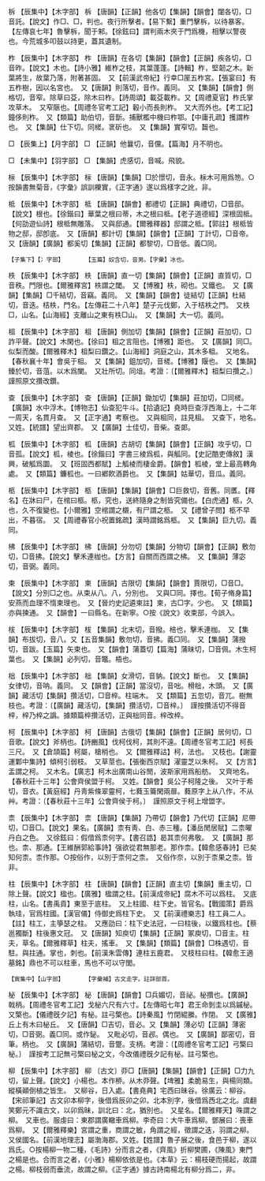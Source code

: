 <!-- { "loadSidebar": true } -->
柝	【辰集中】【木字部】	柝	【唐韻】【正韻】他各切【集韻】【韻會】闥各切，□音託。【說文】作□、□，判也。夜行所擊者。【易下繫】重門擊柝，以待暴客。【左傳哀七年】魯擊柝，聞于邾。【徐鉉曰】謂判兩木夾于門爲機，相擊以警夜也。今荒城多叩鼓以持更，蓋其遺制。

柞	【辰集中】【木字部】	柞	【唐韻】在各切【集韻】【韻會】【正韻】疾各切，□音昨。【說文】木也。【詩小雅】維柞之枝，其葉蓬蓬。【詩輯】柞，堅韌之木。新葉將生，故葉乃落，附著甚固。　又【前漢武帝紀】行幸□厔五柞宮。【張宴曰】有五柞樹，因以名宮也。　又【唐韻】則落切，音作。義同。　又【集韻】【韻會】側格切，音窄。除草曰芟，除木曰柞。【詩周頌】載芟載柞。又【周禮夏官】柞氏掌攻草木。　又窄陿也。【周禮冬官考工記】轂小而長則柞。　又大而外也。【考工記】鐘侈則柞。　又【類篇】助伯切，音斮。捕獸檻中機曰柞鄂。【中庸孔疏】擭謂柞也。　又【集韻】仕下切。同槎。衺斫也。　又【集韻】實窄切。齧也。

□	【辰集上】【月字部】	□	【正韻】他曩切，音儻。【篇海】月不明也。

□	【未集中】【羽字部】	□	【集韻】虎感切，音喊。飛貌。

柡	【辰集中】【木字部】	柡	【唐韻】【集韻】□於憬切，音永。柡木可用爲笏。○按韻書無菊音，《字彙》誤訓櫟實，《正字通》遂以爲樣字之訛，非。

柢	【辰集中】【木字部】	柢	【唐韻】【韻會】都禮切【正韻】典禮切，□音邸。【說文】根也。【徐鍇曰】華葉之根曰蒂，木之根曰柢。【老子道德經】深根固柢。【何劭遊仙詩】根柢無雕落。　又與邸通。【爾雅釋器】邸謂之柢。【郭註】根柢皆物之邸，邸卽底。　又【唐韻】都計切【集韻】【韻會】【正韻】丁計切，□音帝。又【唐韻】【廣韻】都奚切【集韻】【正韻】都黎切，□音低。義□同。

	【子集下】【冫字部】		【玉篇】奴含切，音男。【字彙】冰也。

柣	【辰集中】【木字部】	柣	【唐韻】直一切【集韻】【韻會】【正韻】直質切，□音秩。門限也。【爾雅釋宮】柣謂之閾。　又【博雅】柣，砌也。又鐵也。　又【廣韻】【集韻】□千結切，音竊。義同。　又【集韻】【韻會】徒結切【正韻】杜結切，音迭。桔柣，門名。【左傳莊二十八年】楚子元伐鄭，入于桔柣之門。　又柣□，山名。【山海經】支離山之東有柣□山。　又【集韻】大一切。義同。

柤	【辰集中】【木字部】	柤	【唐韻】側加切【集韻】【韻會】【正韻】莊加切，□詐平聲。【說文】木閑也。【徐曰】柤之言阻也。【博雅】距也。　又【廣韻】同□。似梨而酸。【爾雅釋木】柤梨曰鑽之。【山海經】洞庭之山，其木多柤。　又地名。【春秋襄十年】會吳于柤。　又【集韻】鉏加切，音槎。【博雅】隁也。　又【集韻】臻於切，音菹。以木爲闌。　又壯所切。同俎。考證：〔【爾雅釋木】柤梨曰攢之。〕　謹照原文攢改鑽。 

查	【辰集中】【木字部】	查	【唐韻】【正韻】鋤加切【集韻】莊加切，□同槎。【廣韻】水中浮木。【博物志】仙查犯牛斗。【拾遺記】堯時巨查浮西海上，十二年一周天，名貫月查。　又【正字通】考察也。　又與柤同，註見柤。　又查下，地名。　又姓。【統譜】望出齊郡。　又【廣韻】士佳切，音柴。查郞。

柧	【辰集中】【木字部】	柧	【唐韻】古胡切【集韻】【韻會】【正韻】攻乎切，□音孤。【說文】柧，棱也。【徐鍇曰】字書三棱爲柧，與觚同。【史記酷吏傳敘】漢興，破觚爲圜。　又【班固西都賦】上觚棱而棲金爵。【韻會】柧棱，堂上最高轉角處。　又【類篇】鐮柧也。一曰鄕飮酒爵也。　又【集韻】姑華切，音瓜。義同。

柩	【辰集中】【木字部】	柩	【唐韻】【集韻】【韻會】□巨救切，音舊。同匶。【釋名】在牀曰尸，在棺曰柩。柩，究也，送終隨身之制皆究備也。【白虎通】柩，久也，久不復變也。【小爾雅】空棺謂之櫬，有尸謂之柩。　又【禮曾子問】柩不早出，不暮宿。　又【周禮春官小祝置銘疏】漢時謂銘爲柩。　又【集韻】巨九切。義同。

柫	【辰集中】【木字部】	柫	【唐韻】分勿切【集韻】分物切【韻會】【正韻】敷勿切，□音拂。【說文】擊禾連枷也。【方言】自關而西謂之柫。　又【集韻】薄宓切，音弼。義同。

柬	【辰集中】【木字部】	柬	【唐韻】古限切【集韻】【韻會】賈限切，□音□。【說文】分別□之也。从束从八。八，分別也。　又與□同。擇也。【荀子脩身篇】安燕而血理不惰柬理也。　又【晉灼史記遴柬註】柬，古□字。少也。　又【類篇】亦與揀通。　又【韻會】一曰縣名。在新寧。○按《說文》收束部，今誤入。

柭	【辰集中】【木字部】	柭	【集韻】北末切，音撥。棓也，擊禾連枷。　又【集韻】布拔切，音八。又【五音集韻】敷勿切，音拂。義□同。　又【集韻】蒲撥切，音跋。【玉篇】矢束也。　又【韻會】蒲蓋切【篇海】蒲昧切，□音佩。木生柯葉也。　又【集韻】必列切，音鼈。梧也。

柮	【辰集中】【木字部】	柮	【集韻】女滑切，音豽。【說文】斷也。　又【集韻】女律切，音呐。義同。　又【韻會】【正韻】當沒切，音咄。榾柮，木頭。　又【廣韻】藏活切【集韻】攢活切，□音椊。柱端木。　又【類篇】五忽切，音兀。樹無枝也。考證：〔【廣韻】藏活切，【集韻】攢活切，□音梓。〕　謹按攢活切不得音梓，梓乃椊之譌。據類篇椊攢活切，正與柮同音。梓改椊。 

柯	【辰集中】【木字部】	柯	【唐韻】古俄切【集韻】【韻會】【正韻】居何切，□音歌。【說文】斧柄也。【詩豳風】伐柯伐柯，其則不遠。【周禮冬官考工記】柯長三尺。　又【倉頡篇】柯屬，槍梢也。　又【爾雅釋詁】柯，法也。　又枝也。【謝靈運鄴中集詩】傾柯引弱枝。　又草莖也。【張衡西京賦】濯靈芝以朱柯。　又【方言】盂謂之柯。　又木名。【廣志】柯木出廣南山谷閒，波斯家用爲船舫。　又齊地名。【春秋莊十三年】公會齊侯盟于柯。　又姓。【韻會】吳公子柯隆之後。　又叶于希切，音衣。【黃庭經】丹靑紫條翠靈柯，七蕤玉籥閑兩扉。蕤原字上从八作，不从艸。考證：〔【春秋莊十三年】公會齊侯于柯。〕　謹照原文于柯上增盟字。 

柰	【辰集中】【木字部】	柰	【唐韻】【集韻】乃帶切【韻會】乃代切【正韻】尼帶切，□音□。【說文】果名。【廣韻】柰有靑、白、赤三種。【潘岳閒居賦】二柰曜丹白之色。　又徐鉉曰：假借爲柰何字。【書召誥】曷其柰何弗敬。　又【廣韻】那也。柰、那通。【王維酬郭給事詩】强欲從君無那老。那作柰。【韓愈感春詩】已矣知何柰。柰作那。○按俗作，以別于柰何之柰。　又俗作奈，以別于柰果之柰。皆非。

柱	【辰集中】【木字部】	柱	【唐韻】【韻會】【正韻】直主切【集韻】重主切，□除上聲。【說文】楹也。【廣雅】楹謂之柱。【前漢成帝紀】腐木不可以爲柱。　又底柱，山名。【書禹貢】東至于底柱。　又上柱國、柱下史。皆官名。【戰國策】爵爲執珪，官爲柱國。【漢官儀】侍御史爲柱下史。　又【前漢禮樂志】柱工員二人。【註】柱工，主箏瑟之柱。　又應劭曰：柱下史法冠，一曰柱後，以鐵爲柱也。【蔡邕獨斷】柱後惠文冠。　又【唐韻】知庾切【集韻】【正韻】冢庾切，□音主。柱夫，草名。【爾雅釋草】柱夫，搖車。　又【集韻】【類篇】【韻會】□株遇切，音駐。與拄通。掌也，刺也。【前漢朱雲傳】連柱五鹿君。　又枝柱曰柱。【韓愈王適墓銘】鼎也不可以柱車，馬也不可以守閭。

	【寅集中】【山字部】		【字彙補】古文走字。註詳部首。

柲	【辰集中】【木字部】	柲	【唐韻】【韻會】□兵媚切，音祕。柲攢也。【廣韻】戟柄。【周禮冬官考工記】戈柲六尺有六寸。【左傳昭七年】君王命剝圭以爲鏚柲。　又檠也。【儀禮旣夕記】有柲。註弓檠也。【詩秦風】竹閉緄縢。作閉。　又【廣雅】丘上有木曰柲丘。　又【唐韻】□吉切，音必。又【集韻】薄必切【正韻】薄密切，□音弼。義□同。或作鉍。　又毗必切，音邲。偶也。　又【廣韻】鄙密切，音筆。柄也。　又【廣韻】蒲結切，音蹩。支柄。考證：〔【周禮冬官考工記】弓檠曰柲。〕　謹按考工記無弓檠曰柲之文，今改儀禮旣夕記有柲。註弓檠也。 

柳	【辰集中】【木字部】	柳	〔古文〕丣□【唐韻】【集韻】【韻會】【正韻】□力九切，留上聲。【說文】小楊也。本作桺。从木丣聲。【埤雅】柔脆易生，與楊同類。縱橫顚倒植之皆生。　又柳谷，日入處。【書堯典】宅西曰昧谷。徐廣云：柳谷。【宋祁筆記】古文卯本柳字，後借爲辰卯之卯。北本別字，後借爲西北之北。虞翻笑鄭元不識古文，以卯爲昧，訓北曰：北，猶別也。　又星名。【爾雅釋天】咮謂之柳。　又車也。服虔曰：東郡謂廣轍車爲柳。李奇曰：大牛車爲柳。鄧展曰：喪車爲柳。　又【爾雅釋樂】宮謂之重，商謂之敏，角謂之經，徵謂之迭，羽謂之柳。　又侯國名。【前漢地理志】屬渤海郡。又姓。【姓譜】魯子展之後，食邑于柳，遂以爲氏。○按楊柳一物二種，《毛詩》分而言之者，《齊風》折柳樊圃，《陳風》東門之楊是也。合而言之者，《小雅》楊柳依依是也。《本草》云：楊枝硬而揚起，故謂之楊。柳枝弱而垂流，故謂之柳。《正字通》據古詩南楊北有柳分爲二，非。

